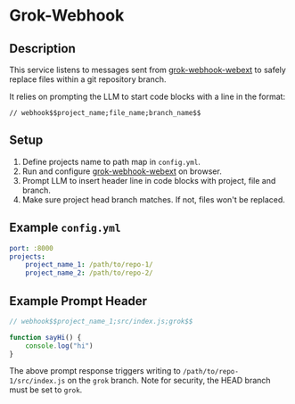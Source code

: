 # Grok-Webhook 

## Description

This service listens to messages sent from [grok-webhook-webext](https://github.com/jimtang2/grok-webhook-webext) to safely replace files within a git repository branch. 

It relies on prompting the LLM to start code blocks with a line in the format: 

```
// webhook$$project_name;file_name;branch_name$$
```

## Setup

1. Define projects name to path map in `config.yml`.
2. Run and configure [grok-webhook-webext](https://github.com/jimtang2/grok-webhook-webext) on browser.
3. Prompt LLM to insert header line in code blocks with project, file and branch.
4. Make sure project head branch matches. If not, files won't be replaced. 

## Example `config.yml`

```yaml
port: :8000
projects:
	project_name_1: /path/to/repo-1/
	project_name_2: /path/to/repo-2/

```

## Example Prompt Header

``` javascript
// webhook$$project_name_1;src/index.js;grok$$

function sayHi() {
	console.log("hi")
}
```

The above prompt response triggers writing to `/path/to/repo-1/src/index.js` on the `grok` branch. Note for security, the HEAD branch must be set to `grok`.
